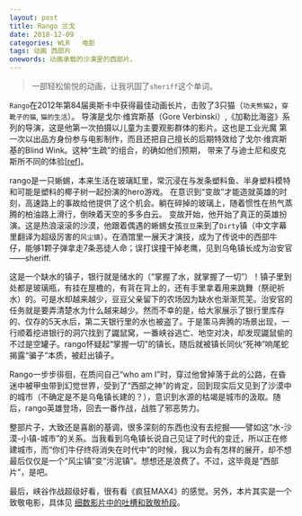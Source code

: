 ```yaml
---
layout: post
title: Rango 兰戈
date: 2018-12-09
categories: WLR   电影
tags: 动画 西部片
onewords: 动画承载的沙漠里的西部片。
---
```

> 一部轻松愉悦的动画，让我巩固了`sheriff`这个单词。

`Rango`在2012年第84届奥斯卡中获得最佳动画长片，击败了3只猫（`功夫熊猫2`，`穿靴子的猫`, `猫的生活`）。
导演是戈尔·维宾斯基（Gore Verbinski）,《加勒比海盗》系列的导演，这是他第一次拍摄以儿童为主要观影群体的影片。这也是工业光魔
第一次以出品方身份参与电影制作，而且还把自己擅长的后期特效给了戈尔·维宾斯基的Blind Wink。这种“生疏”的组合，的确如他们预期，
带来了与迪士尼和皮克斯所不同的体验[[ref](http://movie.mtime.com/93881/behind_the_scene.html#text_6)]。

rango是一只蜥蜴，本来生活在玻璃缸里，常沉浸在与发条塑料鱼、半身塑料模特和可能是塑料的椰子树一起扮演的hero游戏。 
在意识到“变故”才能造就英雄的时刻，高速路上的事故给他提供了这个机会。躺在碎掉的玻璃上，随着惯性在热气蒸腾的柏油路上滑行，倒映着天空的多多白云。
变故开始，他开始了真正的英雄扮演。这是热浪滚滚的沙漠，他跟着偶遇的蜥蜴女孩`豆豆`来到了`Dirty`镇（中文字幕里翻译为超级厉害的`风尘镇`）。在酒馆里一展天才演技，成为了传说中的西部牛仔，能够1颗子弹拿走7条恶徒人命；误打误撞干掉老鹰，见到乌龟镇长成为治安官——sheriff. 

这是一个缺水的镇子，银行就是储水的（“掌握了水，就掌握了一切”）！镇子里到处都是玻璃瓶，有挂在屋檐的，有背在背上的，还有手里拿着用来跳舞（祭祀祈水）的。可是水却越来越少，豆豆父亲留下的农场因为缺水也渐渐荒芜。治安官的任务就是要弄清楚水为什么越来越少。然而不幸的是，给大家展示了银行里库存的、仅存的5天水后，第二天银行里的水也被盗了。于是策马奔腾的场景出现，一行顺着挖进银行的洞穴找到了鼹鼠窝，一番峡谷逃亡、地空对决，却发现鼹鼠偷的不过是空罐子。rango怀疑起“掌握一切”的镇长，随后就被镇长同伙“死神”响尾蛇揭露“骗子”本质，被赶出镇子。

Rango一步步徘徊，在质问自己“who am I”时，穿过他曾掉落于此的公路，在昏迷中被甲虫带到幻觉世界，受到了“西部之神”的肯定，回到现实后又见到了沙漠中的城市（不确定是不是乌龟镇长建的？），意识到水源的枯竭是城市的汲取。随后，rango英雄登场，回去一番作战，战胜了邪恶势力。

整部片子，大致还是喜剧的基调，很多深刻的东西也没有去挖掘——譬如这“水-沙漠-小镇-城市”的关系。当我看到乌龟镇长说自己见证了时代的变迁，所以正在修建城市，而“你们牛仔终将消失在时代中”的时候，我以为会有怎样的展开，却不想最后仅仅是一个“风尘镇”变“污泥镇”。想想还是浪费了。不过，这毕竟是“西部片”，是吧。

最后，峡谷作战超级好看，很有看《疯狂MAX4》的感觉。另外，本片其实是一个致敬电影，具体见 [细数影片中的吐槽和致敬桥段](https://movie.douban.com/review/5043191/)。
